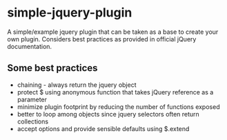 simple-jquery-plugin
====================

A simple/example jquery plugin that can be taken as a base to create your own plugin. Considers best practices as provided in official jQuery documentation.

Some best practices
---------------------

- chaining - always return the jquery object
- protect $ using anonymous function that takes jQuery reference as a parameter
- minimize plugin footprint by reducing the number of functions exposed
- better to loop among objects since jquery selectors often return collections
- accept options and provide sensible defaults using $.extend
